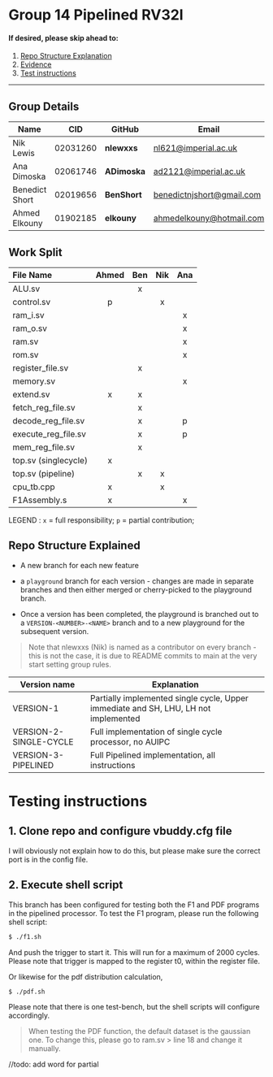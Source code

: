 
# Group 14 Pipelined RV32I

#### If desired, please skip ahead to:
1. [Repo Structure Explanation](#structure)
2. [Evidence](#evidence)
3.  [Test instructions](#test)

---

## Group Details

| Name           | CID      | GitHub   | Email                     |
|----------------|----------|----------|---------------------------|
| Nik Lewis      | 02031260 | **nlewxxs**  | nl621@imperial.ac.uk      |
| Ana Dimoska    | 02061746 | **ADimoska** | ad2121@imperial.ac.uk     |
| Benedict Short | 02019656 | **BenShort** | benedictnjshort@gmail.com |
| Ahmed Elkouny  | 01902185 | **elkouny**  | ahmedelkouny@hotmail.com  |

## Work Split 

| File Name     |  Ahmed          | Ben        | Nik          | Ana            |
|:-------------|:----------------:|:----------:|:------------:|:--------------:|
| ALU.sv |  | x | |
| control.sv |p | | x |
| ram_i.sv | | | |x
| ram_o.sv | | | |x
| ram.sv | | | |x
| rom.sv | | | |x
| register_file.sv | |x | |
| memory.sv | | | |x
| extend.sv |x |x | |
| fetch_reg_file.sv | |x | |
| decode_reg_file.sv | |x | |p
| execute_reg_file.sv | |x | |p
| mem_reg_file.sv | |x | |
| top.sv (singlecycle) |x | | |
| top.sv (pipeline) | |x |x |
| cpu_tb.cpp |x | |x |
| F1Assembly.s |x | | |x
LEGEND :       `x` = full responsibility;  `p` = partial contribution; 


<div id="structure"/>

## Repo Structure Explained

* A new branch for each new feature

* a `playground` branch for each version - changes are made in separate branches and then either merged or cherry-picked to the playground branch. 

* Once a version has been completed, the playground is branched out to a `VERSION-<NUMBER>-<NAME>` branch and to a new playground for the subsequent version.

> Note that nlewxxs (Nik) is named as a contributor on every branch - this is not the case, it is due to README commits to main at the very start setting group rules. 

| Version name | Explanation | 
| -----------------|-------------|
| VERSION-1 | Partially implemented single cycle, Upper immediate and SH, LHU, LH not implemented
| VERSION-2-SINGLE-CYCLE | Full implementation of single cycle processor, no AUIPC
| VERSION-3-PIPELINED | Full Pipelined implementation, all instructions


<div id="test"/>

# Testing instructions

## 1. Clone repo and configure vbuddy.cfg file

I will obviously not explain how to do this, but please make sure the correct port is in the config file.

## 2. Execute shell script 

This branch has been configured for testing both the F1 and PDF programs in the pipelined processor. To test the F1 program, please run the following shell script:
```bash
$ ./f1.sh
```
And push the trigger to start it. This will run for a maximum of 2000 cycles. Please note that trigger is mapped to the register t0, within the register file. 

Or likewise for the pdf distribution calculation,
```bash
$ ./pdf.sh
```
Please note that there is one test-bench, but the shell scripts will configure accordingly. 

>  When testing the PDF function, the default dataset is the gaussian one. To change this, please go to ram.sv >  line 18 and change it manually. 



//todo: add word for partial
